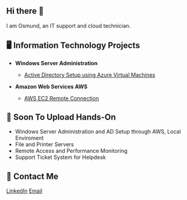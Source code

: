 ## Hi there 👋
I am Osmund, an IT support and cloud technician.
<!--
**osmundehi/osmundehi** is a ✨ _special_ ✨ repository because its `README.md` (this file) appears on your GitHub profile.

Here are some ideas to get you started:

- 🔭 I’m currently working on ...
- 🌱 I’m currently learning ...
- 👯 I’m looking to collaborate on ...
- 🤔 I’m looking for help with ...
- 💬 Ask me about ...
- 📫 How to reach me: ...
- 😄 Pronouns: ...
- ⚡ Fun fact: ...
-->
<h2>🖥️ Information Technology Projects</h2>

- <b> Windows Server Administration</b>
  - [Active Directory Setup using Azure Virtual Machines](https://github.com/DevAra007/active-directory-azure-vm)
  
- <b> Amazon Web Services AWS</b>
  - [AWS EC2 Remote Connection](https://github.com/osmundehi/aws-ec2-remote-connection)

 
<h2>🔨 Soon To Upload Hands-On </h2>

- Windows Server Administration and AD Setup through AWS, Local Enviroment
- File and Printer Servers
- Remote Access and Performance Monitoring
- Support Ticket System for Helpdesk

<h2>📨 Contact Me</h2>

[LinkedIn](https://linkedin.com/in/osmundehi) [Email](mailto:osmundehi@gmail.com)
